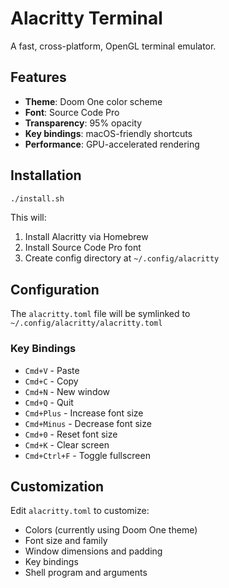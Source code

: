 # Alacritty Terminal

A fast, cross-platform, OpenGL terminal emulator.

## Features

- **Theme**: Doom One color scheme
- **Font**: Source Code Pro
- **Transparency**: 95% opacity
- **Key bindings**: macOS-friendly shortcuts
- **Performance**: GPU-accelerated rendering

## Installation

```bash
./install.sh
```

This will:
1. Install Alacritty via Homebrew
2. Install Source Code Pro font
3. Create config directory at `~/.config/alacritty`

## Configuration

The `alacritty.toml` file will be symlinked to `~/.config/alacritty/alacritty.toml`

### Key Bindings

- `Cmd+V` - Paste
- `Cmd+C` - Copy
- `Cmd+N` - New window
- `Cmd+Q` - Quit
- `Cmd+Plus` - Increase font size
- `Cmd+Minus` - Decrease font size
- `Cmd+0` - Reset font size
- `Cmd+K` - Clear screen
- `Cmd+Ctrl+F` - Toggle fullscreen

## Customization

Edit `alacritty.toml` to customize:
- Colors (currently using Doom One theme)
- Font size and family
- Window dimensions and padding
- Key bindings
- Shell program and arguments
